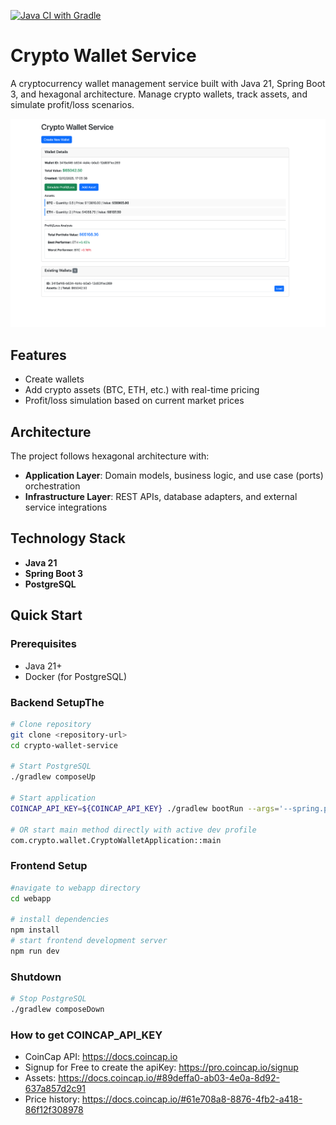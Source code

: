 [![Java CI with Gradle](https://github.com/devbith/crypto-wallet-service/actions/workflows/gradle.yml/badge.svg)](https://github.com/devbith/crypto-wallet-service/actions/workflows/gradle.yml)

# Crypto Wallet Service

A cryptocurrency wallet management service built with Java 21, Spring Boot 3, and hexagonal architecture. 
Manage crypto wallets, track assets, and simulate profit/loss scenarios.

<img src="assets/demo.png" alt="Demo Screenshot"/>

## Features
- Create wallets 
- Add crypto assets (BTC, ETH, etc.) with real-time pricing
- Profit/loss simulation based on current market prices

## Architecture
The project follows hexagonal architecture with:
- **Application Layer**: Domain models, business logic, and use case (ports) orchestration
- **Infrastructure Layer**: REST APIs, database adapters, and external service integrations


## Technology Stack

- **Java 21**
- **Spring Boot 3**
- **PostgreSQL**

## Quick Start

### Prerequisites
- Java 21+ 
- Docker (for PostgreSQL)

### Backend SetupThe

```bash
# Clone repository
git clone <repository-url>
cd crypto-wallet-service

# Start PostgreSQL
./gradlew composeUp

# Start application 
COINCAP_API_KEY=${COINCAP_API_KEY} ./gradlew bootRun --args='--spring.profiles.active=dev'

# OR start main method directly with active dev profile
com.crypto.wallet.CryptoWalletApplication::main 
```

### Frontend Setup

```bash
#navigate to webapp directory
cd webapp

# install dependencies
npm install
# start frontend development server
npm run dev
```

### Shutdown
```bash
# Stop PostgreSQL
./gradlew composeDown
```


### How to get COINCAP_API_KEY 
- CoinCap API: https://docs.coincap.io
- Signup for Free to create the apiKey: https://pro.coincap.io/signup
- Assets: https://docs.coincap.io/#89deffa0-ab03-4e0a-8d92-637a857d2c91
- Price history: https://docs.coincap.io/#61e708a8-8876-4fb2-a418-86f12f308978
